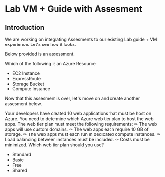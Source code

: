 # Lab VM + Guide with Assesment

## Introduction

We are working on integrating Assesments to our existing Lab guide + VM experience. Let's see how it looks.

Below provided is an assessment.

Which of the following is an Azure Resource
* EC2 Instance
* ExpressRoute
* Storage Bucket
* Compute Instance


Now that this assesment is over, let's move on and create another assesment below. 

Your developers have created 10 web applications that must be host on Azure. You need to determine which Azure web tier plan to host the web apps. The web tier plan must meet the following requirements: ✑ The web apps will use custom domains. ✑ The web apps each require 10 GB of storage. ✑ The web apps must each run in dedicated compute instances. ✑ Load balancing between instances must be included. ✑ Costs must be minimized. Which web tier plan should you use?

* Standard
* Basic
* Free
* Shared
